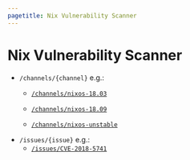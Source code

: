 ```yaml
---
pagetitle: Nix Vulnerability Scanner
---
```

# Nix Vulnerability Scanner

- `/channels/{channel}` e.g.:
    - [`/channels/nixos-18.03`](channels/nixos-18.03)

    - [`/channels/nixos-18.09`](channels/nixos-18.09)
    - [`/channels/nixos-unstable`](channels/nixos-unstable)
- `/issues/{issue}` e.g.:
    - [`/issues/CVE-2018-5741`](issues/CVE-2018-5741)
